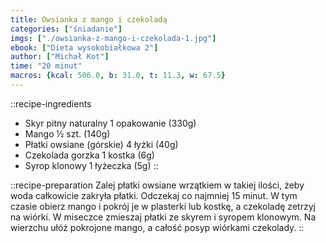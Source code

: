 ```yaml
---
title: Owsianka z mango i czekoladą
categories: ["śniadanie"]
imgs: ["./owsianka-z-mango-i-czekolada-1.jpg"]
ebook: ["Dieta wysokobiałkowa 2"]
author: ["Michał Kot"]
time: "20 minut"
macros: {kcal: 506.0, b: 31.0, t: 11.3, w: 67.5}
---
```


::recipe-ingredients
- Skyr pitny naturalny 1 opakowanie (330g)
- Mango ½ szt. (140g)
- Płatki owsiane (górskie) 4 łyżki (40g)
- Czekolada gorzka 1 kostka (6g)
- Syrop klonowy 1 łyżeczka (5g)
::

::recipe-preparation
Zalej płatki owsiane wrzątkiem w takiej ilości, żeby woda całkowicie zakryła płatki.
Odczekaj co najmniej 15 minut. W tym czasie obierz mango i pokrój je w plasterki lub kostkę, a czekoladę zetrzyj na wiórki.
W miseczce zmieszaj płatki ze skyrem i syropem klonowym. Na wierzchu ułóż pokrojone mango, a całość posyp wiórkami czekolady.
::